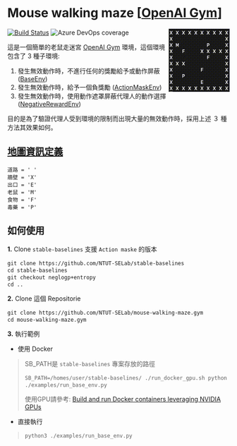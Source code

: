# Mouse walking maze [[OpenAI Gym](https://gym.openai.com/)]
<img src="./img/default_map.gif" align="right"/>

[![Build Status](https://dev.azure.com/KennethTang/github/_apis/build/status/NTUT-SELab.mouse-walking-maze.gym?branchName=master)](https://dev.azure.com/KennethTang/github/_build/latest?definitionId=3&branchName=master)
![Azure DevOps coverage](https://img.shields.io/azure-devops/coverage/KennethTang/github/3)

這是一個簡單的老鼠走迷宮 [OpenAI Gym](https://gym.openai.com/) 環境，這個環境包含了 3 種子環境:

1. 發生無效動作時，不進行任何的獎勵給予或動作屏蔽 ([BaseEnv](https://github.com/NTUT-SELab/mouse-walking-maze.gym/blob/master/env/base_env.py))
1. 發生無效動作時，給予一個負獎勵 ([ActionMaskEnv](https://github.com/NTUT-SELab/mouse-walking-maze.gym/blob/master/env/action_mask_env.py))
1. 發生無效動作時，使用動作遮罩屏蔽代理人的動作選擇 ([NegativeRewardEnv](https://github.com/NTUT-SELab/mouse-walking-maze.gym/blob/master/env/negative_reward_env.py))

目的是為了驗證代理人受到環境的限制而出現大量的無效動作時，採用上述 ３ 種方法其效果如何。

## [地圖資訊定義](./env/map_define.py)
```
道路 = ' '
牆壁 = 'X'
出口 = 'E'
老鼠 = 'M'
食物 = 'F'
毒藥 = 'P'
```

## 如何使用

**1.** Clone `stable-baselines` 支援 `Action maske` 的版本
```
git clone https://github.com/NTUT-SELab/stable-baselines
cd stable-baselines
git checkout neglogp+entropy
cd ..
```
**2.** Clone 這個 Repositorie
```
git clone https://github.com/NTUT-SELab/mouse-walking-maze.gym
cd mouse-walking-maze.gym
```

**3.** 執行範例
- 使用 Docker

> SB_PATH是 `stable-baselines` 專案存放的路徑
> ```
> SB_PATH=/homes/user/stable-baselines/ ./run_docker_gpu.sh python ./examples/run_base_env.py
> ```
> 使用GPU請參考: [Build and run Docker containers leveraging NVIDIA GPUs](https://github.com/NVIDIA/nvidia-docker)

- 直接執行
> ```
> python3 ./examples/run_base_env.py
> ```

